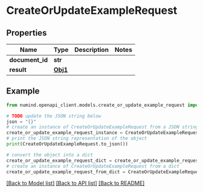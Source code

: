 # CreateOrUpdateExampleRequest


## Properties

Name | Type | Description | Notes
------------ | ------------- | ------------- | -------------
**document_id** | **str** |  | 
**result** | [**Obj1**](Obj1.md) |  | 

## Example

```python
from numind.openapi_client.models.create_or_update_example_request import CreateOrUpdateExampleRequest

# TODO update the JSON string below
json = "{}"
# create an instance of CreateOrUpdateExampleRequest from a JSON string
create_or_update_example_request_instance = CreateOrUpdateExampleRequest.from_json(json)
# print the JSON string representation of the object
print(CreateOrUpdateExampleRequest.to_json())

# convert the object into a dict
create_or_update_example_request_dict = create_or_update_example_request_instance.to_dict()
# create an instance of CreateOrUpdateExampleRequest from a dict
create_or_update_example_request_from_dict = CreateOrUpdateExampleRequest.from_dict(create_or_update_example_request_dict)
```
[[Back to Model list]](../README.md#documentation-for-models) [[Back to API list]](../README.md#documentation-for-api-endpoints) [[Back to README]](../README.md)


